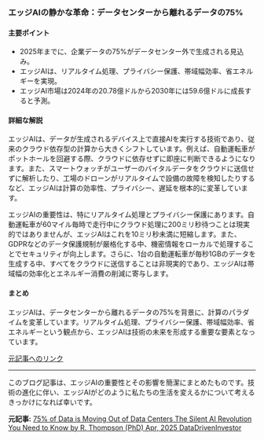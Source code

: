 ### エッジAIの静かな革命：データセンターから離れるデータの75%

#### 主要ポイント
- 2025年までに、企業データの75%がデータセンター外で生成される見込み。
- エッジAIは、リアルタイム処理、プライバシー保護、帯域幅効率、省エネルギーを実現。
- エッジAI市場は2024年の20.78億ドルから2030年には59.6億ドルに成長すると予測。

#### 詳細な解説
エッジAIは、データが生成されるデバイス上で直接AIを実行する技術であり、従来のクラウド依存型の計算から大きくシフトしています。例えば、自動運転車がポットホールを回避する際、クラウドに依存せずに即座に判断できるようになります。また、スマートウォッチがユーザーのバイタルデータをクラウドに送信せずに解析したり、工場のドローンがリアルタイムで設備の故障を検知したりするなど、エッジAIは計算の効率性、プライバシー、遅延を根本的に変革しています。

エッジAIの重要性は、特にリアルタイム処理とプライバシー保護にあります。自動運転車が60マイル毎時で走行中にクラウド処理に200ミリ秒待つことは現実的ではありませんが、エッジAIはこれを10ミリ秒未満に短縮します。また、GDPRなどのデータ保護規制が厳格化する中、機密情報をローカルで処理することでセキュリティが向上します。さらに、1台の自動運転車が毎秒1GBのデータを生成する中、すべてをクラウドに送信することは非現実的であり、エッジAIは帯域幅の効率化とエネルギー消費の削減に寄与します。

#### まとめ
エッジAIは、データセンターから離れるデータの75%を背景に、計算のパラダイムを変革しています。リアルタイム処理、プライバシー保護、帯域幅効率、省エネルギーという観点から、エッジAIは技術の未来を形成する重要な要素となっています。

[元記事へのリンク](https://datadriveninvestor.com/2025/04/03/75-of-data-is-moving-out-of-data-centers-the-silent-ai-revolution-you-need-to-know/)

---

このブログ記事は、エッジAIの重要性とその影響を簡潔にまとめたものです。技術の進化に伴い、エッジAIがどのように私たちの生活を変えるかについて考えるきっかけになれば幸いです。

**元記事:** [75% of Data is Moving Out of Data Centers The Silent AI Revolution You Need to Know by R. Thompson (PhD) Apr, 2025 DataDrivenInvestor](https://medium.datadriveninvestor.com/75-of-data-is-moving-out-of-data-centers-the-silent-ai-revolution-you-need-to-know-6566479af8ed)